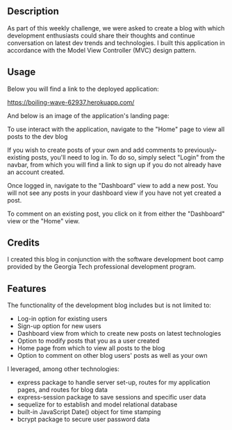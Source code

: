 ## Description

As part of this weekly challenge, we were asked to create a blog with which development enthusiasts could share their thoughts and continue conversation on latest dev trends and technologies. I built this application in accordance with the Model View Controller (MVC) design pattern.

## Usage

Below you will find a link to the deployed application:

https://boiling-wave-62937.herokuapp.com/

And below is an image of the application's landing page:

To use interact with the application, navigate to the "Home" page to view all posts to the dev blog 

If you wish to create posts of your own and add comments to previously-existing posts, you'll need to log in. To do so, simply select "Login" from the navbar, from which you will find a link to sign up if you do not already have an account created.

Once logged in, navigate to the "Dashboard" view to add a new post. You will not see any posts in your dashboard view if you have not yet created a post. 

To comment on an existing post, you click on it from either the "Dashboard" view or the "Home" view.


## Credits

I created this blog in conjunction with the software development boot camp provided by the Georgia Tech professional development program.


## Features

The functionality of the development blog includes but is not limited to:

- Log-in option for existing users
- Sign-up option for new users
- Dashboard view from which to create new posts on latest technologies
- Option to modify posts that you as a user created
- Home page from which to view all posts to the blog
- Option to comment on other blog users' posts as well as your own


I leveraged, among other technologies:
 - express package to handle server set-up, routes for my application pages, and routes for blog data
 - express-session package to save sessions and specific user data
 - sequelize for to establish and model relational database
 - built-in JavaScript Date() object for time stamping
 - bcrypt package to secure user password data